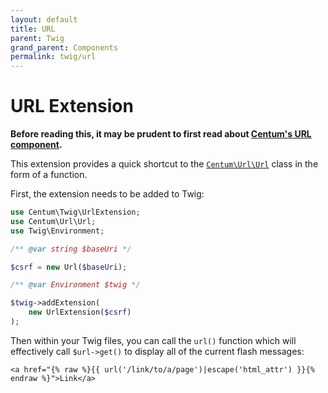 ```yaml
---
layout: default
title: URL
parent: Twig
grand_parent: Components
permalink: twig/url
---
```




# URL Extension

**Before reading this, it may be prudent to first read about [Centum's URL component](../url/index.md).**

This extension provides a quick shortcut to the [`Centum\Url\Url`](https://github.com/SidRoberts/centum/blob/development/src/Url/Url.php) class in the form of a function.

First, the extension needs to be added to Twig:

```php
use Centum\Twig\UrlExtension;
use Centum\Url\Url;
use Twig\Environment;

/** @var string $baseUri */

$csrf = new Url($baseUri);

/** @var Environment $twig */

$twig->addExtension(
    new UrlExtension($csrf)
);
```

Then within your Twig files, you can call the `url()` function which will effectively call `$url->get()` to display all of the current flash messages:

```twig
<a href="{% raw %}{{ url('/link/to/a/page')|escape('html_attr') }}{% endraw %}">Link</a>
```
